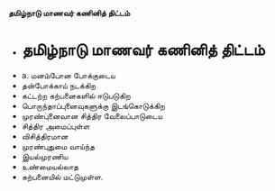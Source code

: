**தமிழ்நாடு மாணவர் கணினித் திட்டம்**
- # தமிழ்நாடு மாணவர் கணினித் திட்டம்
- a. மனம்போன போக்குடைய
- தன்போக்காய் நடக்கிற
- கட்டற்ற கற்பனைகளில் ஈடுபடுகிற
- பொருந்தாப்புனைவுகளுக்கு இடங்கொடுக்கிற
- முரண்புனைவான சித்திர வேலைப்பாடுடைய
- சித்திர அமைப்புள்ள
- விசித்திரமான
- முரண்புதுமை வாய்ந்த
- இயல்முரணிய
- உண்மையல்லாத
- கற்பனையில் மட்டுமுள்ள.

